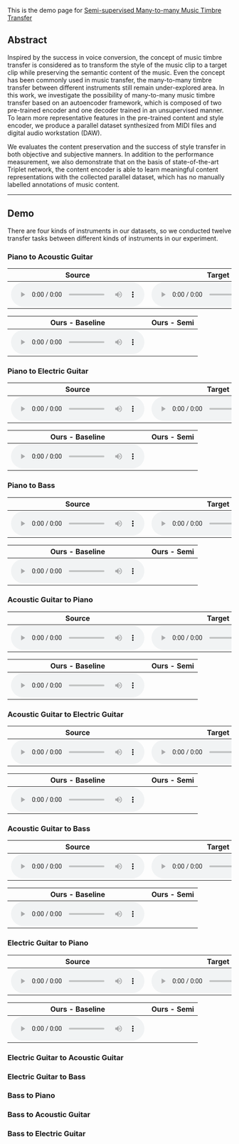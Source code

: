 This is the demo page for [Semi-supervised Many-to-many Music Timbre Transfer](https://github.com/sumfish/music-style-transfer)

## Abstract
Inspired by the success in voice conversion, the concept of music timbre transfer is considered as to transform the style of the music clip to a target clip while preserving the semantic content of the music. Even the concept has been commonly used in music transfer, the many-to-many timbre transfer between different instruments still remain under-explored area. In this work, we investigate the possibility of many-to-many music timbre transfer based on an autoencoder framework, which is composed of two pre-trained encoder and one decoder trained in an unsupervised manner. To learn more representative features in the pre-trained content and style encoder, we produce a parallel dataset synthesized from MIDI files and digital audio workstation (DAW). 

We evaluates the content preservation and the success of style transfer in both objective and subjective manners. In addition to the performance measurement, we also demonstrate that on the basis of state-of-the-art Triplet network, the content encoder is able to learn meaningful content representations with the collected parallel dataset, which has no manually labelled annotations of music content.

-------
## Demo
There are four kinds of instruments in our datasets, so we conducted twelve transfer tasks between different kinds of instruments in our experiment.

### Piano to Acoustic Guitar

Source | Target | 
------------ | ------------- | 
<audio src="Res_demopage/source/piano_10.mp3" controls preload></audio> | <audio src="Res_demopage/target/ag.mp3" controls preload></audio> |

Ours - Baseline | Ours - Semi | 
------------- | ------------- |
<audio src="Res_demopage/base/p2ag_10_2.mp3" controls preload></audio> |

### Piano to Electric Guitar

Source | Target | 
------------ | ------------- | 
<audio src="Res_demopage/source/piano_04.mp3" controls preload></audio> | <audio src="Res_demopage/target/eg.mp3" controls preload></audio> |

Ours - Baseline | Ours - Semi | 
------------- | ------------- |
<audio src="Res_demopage/base/p2eg_04_2.mp3" controls preload></audio> |

### Piano to Bass

Source | Target | 
------------ | ------------- | 
<audio src="Res_demopage/source/piano_09.mp3" controls preload></audio> | <audio src="Res_demopage/target/bass.mp3" controls preload></audio> |

Ours - Baseline | Ours - Semi | 
------------- | ------------- |
<audio src="Res_demopage/base/p2bass_09_2.mp3" controls preload></audio> |

### Acoustic Guitar to Piano

Source | Target | 
------------ | ------------- | 
<audio src="Res_demopage/source/ag_10.mp3" controls preload></audio> | <audio src="Res_demopage/target/ag.mp3" controls preload></audio> |

Ours - Baseline | Ours - Semi | 
------------- | ------------- |
<audio src="Res_demopage/base/ag2p_10_2.mp3" controls preload></audio> |

### Acoustic Guitar to Electric Guitar

Source | Target | 
------------ | ------------- | 
<audio src="Res_demopage/source/ag_10.mp3" controls preload></audio> | <audio src="Res_demopage/target/eg.mp3" controls preload></audio> |

Ours - Baseline | Ours - Semi | 
------------- | ------------- |
<audio src="Res_demopage/base/ag2eg_10_2.mp3" controls preload></audio> |

### Acoustic Guitar to Bass
Source | Target | 
------------ | ------------- | 
<audio src="Res_demopage/source/ag_09.mp3" controls preload></audio> | <audio src="Res_demopage/target/bass.mp3" controls preload></audio> |

Ours - Baseline | Ours - Semi | 
------------- | ------------- |
<audio src="Res_demopage/base/ag2bass_09_2.mp3" controls preload></audio> |

### Electric Guitar to Piano
Source | Target | 
------------ | ------------- | 
<audio src="Res_demopage/source/eg_04.mp3" controls preload></audio> | <audio src="Res_demopage/target/piano.mp3" controls preload></audio> |

Ours - Baseline | Ours - Semi | 
------------- | ------------- |
<audio src="Res_demopage/base/eg2p_04_2.mp3" controls preload></audio> |

### Electric Guitar to Acoustic Guitar

### Electric Guitar to Bass

### Bass to Piano

### Bass to Acoustic Guitar

### Bass to Electric Guitar
